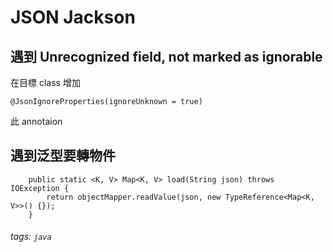 # JSON Jackson 

## 遇到 Unrecognized field, not marked as ignorable

在目標 class 增加 
```
@JsonIgnoreProperties(ignoreUnknown = true)
``` 
此 annotaion


## 遇到泛型要轉物件
```java=
    public static <K, V> Map<K, V> load(String json) throws IOException {
        return objectMapper.readValue(json, new TypeReference<Map<K, V>>() {});
    }
```

###### tags: `java`